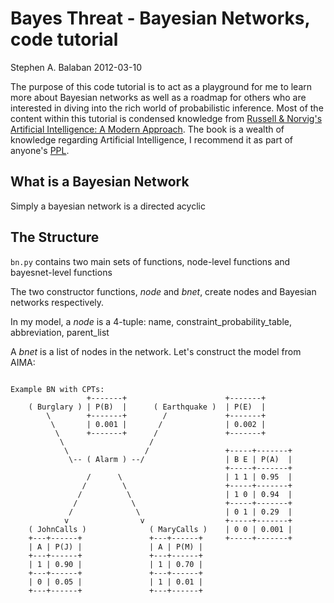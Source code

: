 # Bayes Threat - Bayesian Networks, code tutorial
Stephen A. Balaban
2012-03-10

The purpose of this code tutorial is to act as a playground for me to learn
more about Bayesian networks as well as a roadmap for others who are interested
in diving into the rich world of probabilistic inference. Most of the content
within this tutorial is condensed knowledge from <a
href="http://aima.cs.berkely.edu/index.html">Russell & Norvig's Artificial
Intelligence: A Modern Approach</a>. The book is a wealth of knowledge
regarding Artificial Intelligence, I recommend it as part of anyone's <a
href="/ppl" alt="Personal Professional Library">PPL</a>.

## What is a Bayesian Network

Simply a bayesian network is a directed acyclic 

## The Structure

<code>bn.py</code> contains two main sets of functions, node-level functions and
bayesnet-level functions

The two constructor functions, *node* and *bnet*,
create nodes and Bayesian networks respectively.

In my model, a *node* is a 4-tuple: 
    name, constraint_probability_table, abbreviation, parent_list

A *bnet* is a list of nodes in the network. Let's construct the model from
AIMA:

<code>
Example BN with CPTs:
                 +-------+                      +-------+
    ( Burglary ) | P(B)  |      ( Earthquake )  | P(E)  |
        \        +-------+        /             +-------+
         \       | 0.001 |       /              | 0.002 |
          \      +-------+      /               +-------+
           \                   /
            \                 /                 +-----+-------+ 
             \-- ( Alarm ) --/                  | B E | P(A)  |
                                                +-----+-------+
                 /      \                       | 1 1 | 0.95  |
                /        \                      +-----+-------+
               /          \                     | 1 0 | 0.94  |
              /            \                    +-----+-------+
             /              \                   | 0 1 | 0.29  |
            v                v                  +-----+-------+
    ( JohnCalls )              ( MaryCalls )    | 0 0 | 0.001 |
    +---+------+               +---+------+     +-----+-------+
    | A | P(J) |               | A | P(M) |
    +---+------+               +---+------+
    | 1 | 0.90 |               | 1 | 0.70 |
    +---+------+               +---+------+
    | 0 | 0.05 |               | 1 | 0.01 |
    +---+------+               +---+------+
</code>
